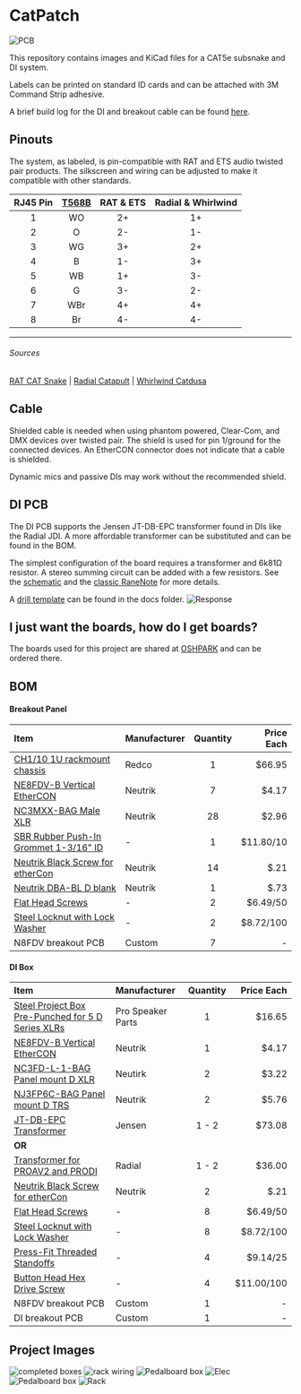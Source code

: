 # CatPatch
![PCB](doc/img/pcb.png)

This repository contains images and KiCad files for a CAT5e subsnake and DI system.

Labels can be printed on standard ID cards and can be attached with 3M Command Strip adhesive.

A brief build log for the DI and breakout cable can be found [here](https://imgur.com/a/OviKR).

## Pinouts
The system, as labeled, is pin-compatible with RAT and ETS audio twisted pair products.  The silkscreen and wiring can be adjusted to make it compatible with other standards.

| RJ45 Pin | [T568B](https://en.wikipedia.org/wiki/TIA/EIA-568#Wiring) | RAT & ETS | Radial & Whirlwind |
|:--------:|:---------------------------------------------------------:|:---------:|:------------------:|
|    1     |                            WO                             |    2+     |         1+         |
|    2     |                             O                             |    2-     |         1-         |
|    3     |                            WG                             |    3+     |         2+         |
|    4     |                             B                             |    1-     |         3+         |
|    5     |                            WB                             |    1+     |         3-         |
|    6     |                             G                             |    3-     |         2-         |
|    7     |                            WBr                            |    4+     |         4+         |
|    8     |                            Br                             |    4-     |         4-         |
---
###### Sources
[RAT CAT Snake](http://www.ratsoundsales.com/mm5/pdf/etherCON_wiring_diagram.pdf) | [Radial Catapult](http://www.radialeng.com/wp-content/uploads/2018/05/Catapult-userguide.pdf) | [Whirlwind Catdusa](http://whirlwindusa.com/media/uploads/catdusa_manual.pdf)

## Cable
Shielded cable is needed when using phantom powered, Clear-Com, and DMX devices over twisted pair.  The shield is used for pin 1/ground for the connected devices. An EtherCON connector does not indicate that a cable is shielded.

Dynamic mics and passive DIs may work without the recommended shield.

## DI PCB
The DI PCB supports the Jensen JT-DB-EPC transformer found in DIs like the Radial JDI. A more affordable transformer can be substituted and can be found in the BOM.

The simplest configuration of the board requires a transformer and 6k81Ω resistor. A stereo summing circuit can be added with a few resistors.  See the [schematic](doc/TSCSnakeDI.pdf) and the [classic RaneNote](https://www.rane.com/note109.html) for more details.

A [drill template](doc/drillguide.pdf) can be found in the docs folder.
![Response](doc/img/response.png)

## I just want the boards, how do I get boards?
The boards used for this project are shared at [OSHPARK](https://oshpark.com/profiles/karlcswanson) and can be ordered there.

## BOM
#### Breakout Panel

| Item                                       | Manufacturer | Quantity | Price Each |
|:-------------------------------------------|:-------------|:--------:|-----------:|
| [CH1/10 1U rackmount chassis][1]           | Redco        |    1     |     $66.95 |
| [NE8FDV-B Vertical EtherCON][2]            | Neutrik      |    7     |      $4.17 |
| [NC3MXX-BAG Male XLR][3]                   | Neutrik      |    28    |      $2.96 |
| [SBR Rubber Push-In Grommet 1-3/16" ID][4] | -            |    1     |  $11.80/10 |
| [Neutrik Black Screw for etherCon][5]      | Neutrik      |    14    |       $.21 |
| [Neutrik DBA-BL D blank][6]                | Neutrik      |    1     |       $.73 |
| [Flat Head Screws][7]                      | -            |    2     |   $6.49/50 |
| [Steel Locknut with Lock Washer][8]        | -            |    2     |  $8.72/100 |
| N8FDV breakout PCB                         | Custom       |    7     |          - |


#### DI Box
| Item                                                    | Manufacturer      | Quantity | Price Each |
|:--------------------------------------------------------|:------------------|:--------:|-----------:|
| [Steel Project Box Pre-Punched for 5 D Series XLRs][11] | Pro Speaker Parts |    1     |     $16.65 |
| [NE8FDV-B Vertical EtherCON][2]                         | Neutrik           |    1     |      $4.17 |
| [NC3FD-L-1-BAG Panel mount D XLR][12]                   | Neutirk           |    2     |      $3.22 |
| [NJ3FP6C-BAG Panel mount D TRS][13]                     | Neutrik           |    2     |      $5.76 |
| [JT-DB-EPC Transformer][14]                             | Jensen            |  1 - 2   |     $73.08 |
| __OR__                                                  |                   |          |            |
| [Transformer for PROAV2 and PRODI][15]                  | Radial            |  1 - 2   |     $36.00 |
| [Neutrik Black Screw for etherCon][5]                   | Neutrik           |    2     |       $.21 |
| [Flat Head Screws][7]                                   | -                 |    8     |   $6.49/50 |
| [Steel Locknut with Lock Washer][8]                     | -                 |    8     |  $8.72/100 |
| [Press-Fit Threaded Standoffs][16]                      | -                 |    4     |   $9.14/25 |
| [Button Head Hex Drive Screw][17]                       | -                 |    4     | $11.00/100 |
| N8FDV breakout PCB                                      | Custom            |    1     |          - |
| DI breakout PCB                                         | Custom            |    1     |          - |

[1]: https://www.redco.com/Redco-CH1-10-10-Deep-1U-Rackmount-Chassis.html
[2]: http://www.fullcompass.com/prod/516653-Neutrik-NE8FDV-B
[3]: https://www.redco.com/Neutrik-NC3MXX-BAG.html
[4]: https://www.mcmaster.com/#9600k119/=1cjo0vf
[5]: http://www.fullcompass.com/prod/199358-Neutrik-E-SCREW1-12B
[6]: http://www.neutrik.com/en/xlr/xlr-chassis-connectors-accessories/dba-bl
[7]: https://www.mcmaster.com/#91698a306/=1cjoepo
[8]: https://www.mcmaster.com/#93825a110/=1cjog5u

[11]: https://www.ebay.com/itm/Steel-Project-Box-4-1-2-x-3-3-4-x-1-5-8-Pre-Punched-for-5-D-Series-XLRs/281422391821?hash=item418614ea0d:g:rqUAAOSwxH1T-7Bo
[12]: https://www.redco.com/Neutrik-NC3FD-L-1-BAG.html
[13]: https://www.redco.com/Neutrik-NJ3FP6C-BAG.html
[14]: http://www.jensen-transformers.com/transformers/direct-box/
[15]: http://www.fullcompass.com/prod/279709-Radial-Engineering-R800-9033-00
[16]: https://www.mcmaster.com/#93090a210/=1cjopy9
[17]: https://www.mcmaster.com/#91255a106/=1cjoqt3


## Project Images
![completed boxes](doc/img/A.jpg)
![rack wiring](doc/img/B.jpg)
![Pedalboard box](doc/img/F.jpg)
![Elec](doc/img/G.jpg)
![Pedalboard box](doc/img/C.jpg)
![Rack](doc/img/H.jpg)
